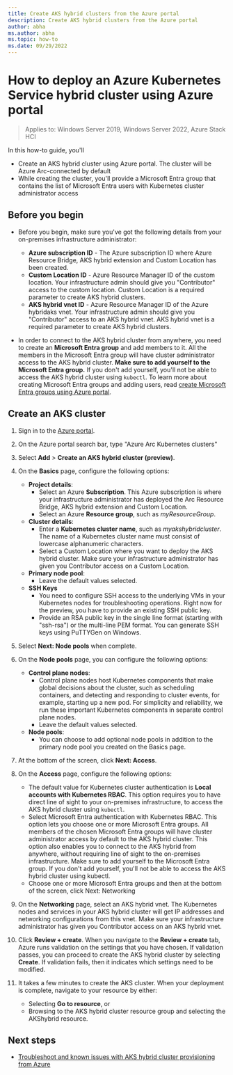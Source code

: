 ```yaml
---
title: Create AKS hybrid clusters from the Azure portal
description: Create AKS hybrid clusters from the Azure portal
author: abha
ms.author: abha
ms.topic: how-to
ms.date: 09/29/2022
---
```


# How to deploy an Azure Kubernetes Service hybrid cluster using Azure portal

> Applies to: Windows Server 2019, Windows Server 2022, Azure Stack HCI

In this how-to guide, you'll

- Create an AKS hybrid cluster using Azure portal. The cluster will be Azure Arc-connected by default
- While creating the cluster, you'll provide a Microsoft Entra group that contains the list of Microsoft Entra users with Kubernetes cluster administrator access


## Before you begin

- Before you begin, make sure you've got the following details from your on-premises infrastructure administrator:
    - **Azure subscription ID** - The Azure subscription ID where Azure Resource Bridge, AKS hybrid extension and Custom Location has been created.
    - **Custom Location ID** - Azure Resource Manager ID of the custom location. Your infrastructure admin should give you "Contributor" access to the custom location. Custom Location is a required parameter to create AKS hybrid clusters. 
    - **AKS hybrid vnet ID** - Azure Resource Manager ID of the Azure hybridaks vnet. Your infrastructure admin should give you "Contributor" access to an AKS hybrid vnet. AKS hybrid vnet is a required parameter to create AKS hybrid clusters. 

- In order to connect to the AKS hybrid cluster from anywhere, you need to create an **Microsoft Entra group** and add members to it. All the members in the Microsoft Entra group will have cluster administrator access to the AKS hybrid cluster. **Make sure to add yourself to the Microsoft Entra group.** If you don't add yourself, you'll not be able to access the AKS hybrid cluster using `kubectl`. To learn more about creating Microsoft Entra groups and adding users, read [create Microsoft Entra groups using Azure portal](/azure/active-directory/fundamentals/active-directory-groups-create-azure-portal).

## Create an AKS cluster

1. Sign in to the [Azure portal](https://portal.azure.com).

2. On the Azure portal search bar, type "Azure Arc Kubernetes clusters"

3. Select **Add** > **Create an AKS hybrid cluster (preview)**.

4. On the **Basics** page, configure the following options:

    - **Project details**:
        * Select an Azure **Subscription**. This Azure subscription is where your infrastructure administrator has deployed the Arc Resource Bridge, AKS hybrid extension and Custom Location.
        * Select an Azure **Resource group**, such as *myResourceGroup*.
    - **Cluster details**:
        * Enter a **Kubernetes cluster name**, such as *myakshybridcluster*. The name of a Kubernetes cluster name must consist of lowercase alphanumeric characters.
        * Select a Custom Location where you want to deploy the AKS hybrid cluster. Make sure your infrastructure administrator has given you Contributor access on a Custom Location.
    - **Primary node pool**:
        * Leave the default values selected.
    - **SSH Keys**
        * You need to configure SSH access to the underlying VMs in your Kubernetes nodes for troubleshooting operations. Right now for the preview, you have to provide an existing SSH public key.
        * Provide an RSA public key in the single line format (starting with "ssh-rsa") or the multi-line PEM format. You can generate SSH keys using PuTTYGen on Windows.

5. Select **Next: Node pools** when complete.

6. On the **Node pools** page, you can configure the following options:

   - **Control plane nodes**:
        * ⁠Control plane nodes host Kubernetes components that make global decisions about the cluster, such as scheduling containers, and detecting and responding to cluster events, for example, starting up a new pod. For simplicity and reliability, we run these important Kubernetes components in separate control plane nodes.
        * Leave the default values selected.
   - **Node pools**:
        * You can choose to add optional node pools in addition to the primary node pool you created on the Basics page.
        
7. At the bottom of the screen, click **Next: Access**.

8. On the **Access** page, configure the following options:

    - The default value for Kubernetes cluster authentication is **Local accounts with Kubernetes RBAC**. This option requires you to have direct line of sight to your on-premises infrastructure, to access the AKS hybrid cluster using `kubectl`.
    - Select Microsoft Entra authentication with Kubernetes RBAC. This option lets you choose one or more Microsoft Entra groups. All members of the chosen Microsoft Entra groups will have cluster administrator access by default to the AKS hybrid cluster. This option also enables you to connect to the AKS hybrid from anywhere, without requiring line of sight to the on-premises infrastructure. Make sure to add yourself to the Microsoft Entra group. If you don't add yourself, you'll not be able to access the AKS hybrid cluster using kubectl. 
    - Choose one or more Microsoft Entra groups and then at the bottom of the screen, click Next: Networking
    
9. On the **Networking** page, select an AKS hybrid vnet. The Kubernetes nodes and services in your AKS hybrid cluster will get IP addresses and networking configurations from this vnet. Make sure your infrastructure administrator has given you Contributor access on an AKS hybrid vnet.

10. Click **Review + create**. When you navigate to the **Review + create** tab, Azure runs validation on the settings that you have chosen. If validation passes, you can proceed to create the AKS hybrid cluster by selecting **Create**. If validation fails, then it indicates which settings need to be modified.

11. It takes a few minutes to create the AKS cluster. When your deployment is complete, navigate to your resource by either:
    * Selecting **Go to resource**, or
    * Browsing to the AKS hybrid cluster resource group and selecting the AKShybrid resource.

## Next steps
- [Troubleshoot and known issues with AKS hybrid cluster provisioning from Azure](troubleshoot-aks-hybrid-preview.md)
